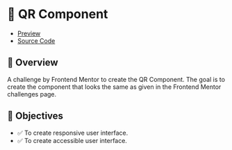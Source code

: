 # 🚀 QR Component

- [Preview](https://arsalanansariofficial.github.io/qr-component)
- [Source Code](https://github.com/arsalanansariofficial/qr-component.git)

## 📌 Overview

A challenge by Frontend Mentor to create the QR Component. The goal is to create the component that looks the same as given in the Frontend Mentor challenges page.

## 🎯 Objectives

- ✅ To create responsive user interface.
- ✅ To create accessible user interface.
